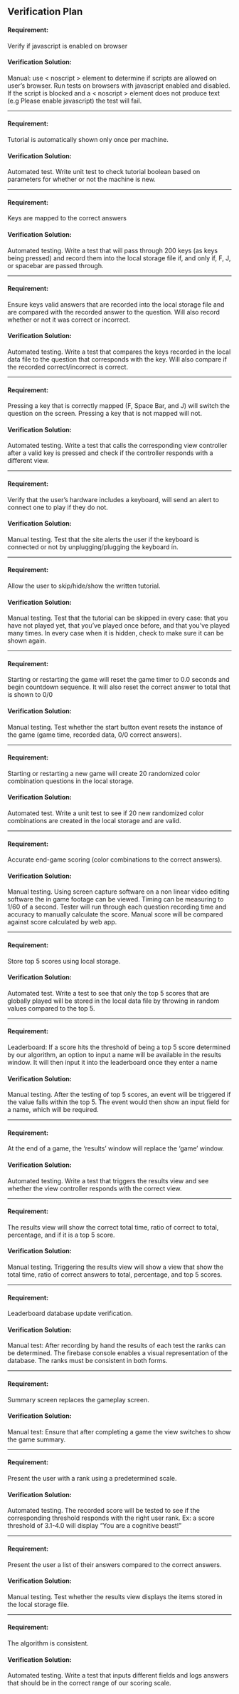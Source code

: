 ## Verification Plan

#### Requirement:

Verify if javascript is enabled on browser

#### Verification Solution:

Manual: use < noscript > element to determine if scripts are allowed on user’s browser. Run tests on browsers with javascript enabled and disabled. If the script is blocked and a < noscript > element does not produce text (e.g Please enable javascript) the test will fail. 

---
#### Requirement:

Tutorial is automatically shown only once per machine.

#### Verification Solution:

Automated test. Write unit test to check tutorial boolean based on parameters for whether or not the machine is new.

---
#### Requirement:

Keys are mapped to the correct answers

#### Verification Solution:

Automated testing. Write a test that will pass through 200 keys (as keys being pressed) and record them into the local storage file if, and only if, F, J, or spacebar are passed through. 

---
#### Requirement:

Ensure keys valid answers that are recorded into the local storage file and are compared with the recorded answer to the question. Will also record whether or not it was correct or incorrect.

#### Verification Solution:

Automated testing. Write a test that compares the keys recorded in the local data file to the question that corresponds with the key. Will also compare if the recorded correct/incorrect is correct.

---
#### Requirement:

Pressing a key that is correctly mapped (F, Space Bar, and J) will switch the question on the screen. Pressing a key that is not mapped will not.

#### Verification Solution:

Automated testing. Write a test that calls the corresponding view controller after a valid key is pressed and check if the controller responds with a different view.

---
#### Requirement:

Verify that the user’s hardware includes a keyboard, will send an alert to connect one to play if they do not.

#### Verification Solution:

Manual testing. Test that the site alerts the user if the keyboard is connected or not by unplugging/plugging the keyboard in.

---
#### Requirement:

Allow the user to skip/hide/show the written tutorial.

#### Verification Solution:

Manual testing. Test that the tutorial can be skipped in every case: that you have not played yet, that you’ve played once before, and that you’ve played many times. In every case when it is hidden, check to make sure it can be shown again.

---
#### Requirement:

Starting or restarting the game will reset the game timer to 0.0 seconds and begin countdown sequence. It will also reset the correct answer to total that is shown to 0/0

#### Verification Solution:

Manual testing. Test whether the start button event resets the instance of the game (game time, recorded data, 0/0 correct answers).

---
#### Requirement:

Starting or restarting a new game will create 20 randomized color combination questions in the local storage.

#### Verification Solution:

Automated test. Write a unit test to see if 20 new randomized color combinations are created in the local storage and are valid.

---
#### Requirement:

Accurate end-game scoring (color combinations to the correct answers).

#### Verification Solution:

Manual testing. Using screen capture software on a non linear video editing software the in game footage can be viewed. Timing can be measuring to 1/60 of a second. Tester will run through each question recording time and accuracy to manually calculate the score. Manual score will be compared against score calculated by web app.

---
#### Requirement:

Store top 5 scores using local storage.

#### Verification Solution:

Automated test. Write a test to see that only the top 5 scores that are globally played will be stored in the local data file by throwing in random values compared to the top 5.

---
#### Requirement:

Leaderboard: If a score hits the threshold of being a top 5 score determined by our algorithm, an option to input a name will be available in the results window. It will then input it into the leaderboard once they enter a name

#### Verification Solution:

Manual testing. After the testing of top 5 scores, an event will be triggered if the value falls within the top 5. The event would then show an input field for a name, which will be required.

---
#### Requirement:

At the end of a game, the ‘results’ window will replace the ‘game’ window. 

#### Verification Solution:

Automated testing. Write a test that triggers the results view and see whether the view controller responds with the correct view.

---
#### Requirement:

The results view will show the correct total time, ratio of correct to total, percentage, and if it is a top 5 score.

#### Verification Solution:

Manual testing. Triggering the results view will show a view that show the total time, ratio of correct answers to total, percentage, and top 5 scores.

---
#### Requirement:

Leaderboard database update verification.

#### Verification Solution:

Manual test: After recording by hand the results of each test the ranks can be determined. The firebase console enables a visual representation of the database. The ranks must be consistent in both forms. 

---
#### Requirement:

Summary screen replaces the gameplay screen.

#### Verification Solution:

Manual test: Ensure that after completing a game the view switches to show the game summary.

---
#### Requirement:

Present the user with a rank using a predetermined scale.

#### Verification Solution:

Automated testing. The recorded score will be tested to see if the corresponding threshold responds with the right user rank. Ex: a score threshold of 3.1-4.0 will display “You are a cognitive beast!”

---
#### Requirement:

Present the user a list of their answers compared to the correct answers.

#### Verification Solution:

Manual testing. Test whether the results view displays the items stored in the local storage file.

---
#### Requirement:

The algorithm is consistent.

#### Verification Solution:

Automated testing. Write a test that inputs different fields and logs answers that should be in the correct range of our scoring scale.



